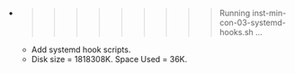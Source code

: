 * >>>>>>>>> Running inst-min-con-03-systemd-hooks.sh ...
  * Add systemd hook scripts.
  * Disk size = 1818308K. Space Used = 36K.

